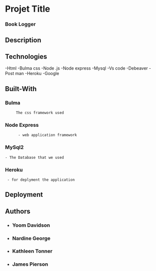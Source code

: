 # Projet Title
### Book Logger

## Description

## Technologies
  -Html
  -Bulma css
  -Node .js
  -Node express
  -Mysql 
  -Vs code 
  -Debeaver 
  -Post man 
  -Heroku
  -Google 

## Built-With

   ### Bulma 
         The css framework used
   ### Node Express 
          - web application framework  
   ### MySql2 
    - The Database that we used
   ### Heroku
     - for deplyment the application


## Deployment 


## Authors
* ### Yoom Davidson
* ### Nardine George
* ### Kathleen Tonner
* ### James Pierson